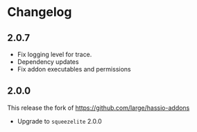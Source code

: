 # Changelog

## 2.0.7

- Fix logging level for trace.
- Dependency updates
- Fix addon executables and permissions


## 2.0.0

This release the fork of https://github.com/large/hassio-addons
- Upgrade to `squeezelite` 2.0.0

